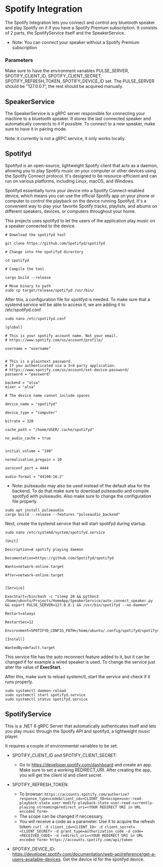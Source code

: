 # Spotify Integration

The Spotify Integration lets you connect and control any bluetooth speaker and play Spotify on it if you have a Spotify Premium subscription. It consists of 2 parts, the SpotifyService itself and the SpeakerService.
- Note: You can connect your speaker without a Spotify Premium subscription

### Parameters 
Make sure to have the environment variables PULSE_SERVER, SPOTIFY_CLIENT_ID, SPOTIFY_CLIENT_SECRET, SPOTIFY_REFRESH_TOKEN, SPOTIFY_DEVICE_ID set. The PULSE_SERVER should be "127.0.0.1", the rest should be acquired manually.

## SpeakerService

The SpeakerService is a gRPC server responsible for connecting your machine to a bluetooth speaker. It stores the last connected speaker and automatically connects to it if possible. To connect to a new speaker, make sure to have it in pairing mode.

Note: it currently is not a gRPC service, it only works locally.  

## Spotifyd

Spotifyd is an open-source, lightweight Spotify client that acts as a daemon, allowing you to play Spotify music on your computer or other devices using the Spotify Connect protocol. It's designed to be resource-efficient and can run on various platforms, including Linux, macOS, and Windows.

Spotifyd essentially turns your device into a Spotify Connect-enabled device, which means you can use the official Spotify app on your phone or computer to control the playback on the device running Spotifyd. It's a convenient way to play your favorite Spotify tracks, playlists, and albums on different speakers, devices, or computers throughout your home.

This projects uses spotifyd to let the users of the application play music on a speaker connected to the device.

```
# Download the spotifyd tool 

git clone https://github.com/Spotifyd/spotifyd

# Change into the spotifyd directory

cd spotifyd

# Compile the tool

cargo build --release

# Move binary to path
sudo cp target/release/spotifyd /usr/bin/

```

After this, a configuration file for spotifyd is needed. To make sure that a systemd service will be able to access it, we are adding it to /etc/spotifyd.conf

```
sudo nano /etc/spotifyd.conf
````
```
[global]

# This is your spotify account name. Not your email. 
# https://www.spotify.com/us/account/profile/

username = "username"


# This is a plaintext password. 
# If you authenticated via a 3rd party application:
# https://www.spotify.com/us/account/set-device-password/
password = "password"

backend = "alsa"
mixer = "alsa"

# The device name cannot include spaces

device_name = "spotifyd"

device_type = "computer"

bitrate = 320

cache_path = "/home/USER/.cache/spotifyd"

no_audio_cache = true


initial_volume = "100"

normalisation_pregain = 10

zeroconf_port = 4444

audio-format = "44100:16:2"
```

 - Note: pulseaudio may also be used instead of the default alsa for the backend. To do that make sure to download pulseaudio and compile spotifyd with pulseaudio. Also make sure to change the configuration file properly.

 ```
 sudo apt install pulseaudio
 cargo build --release --features "pulseaudio_backend"
 ```

 Next, create the systemd service that will start spotifyd during startup.
 ```
 sudo nano /etc/systemd/system/spotifyd.service
 ```
 ```
 [Unit]

Description=A spotify playing daemon

Documentation=https://github.com/Spotifyd/spotifyd

Wants=network-online.target

After=network-online.target


[Service]

ExecStart=/bin/bash -c "sleep 20 && python3 /home/ubuntu/Projects/HomeApp/SpeakerService/auto_connect_speaker.py && export PULSE_SERVER=127.0.0.1 && /usr/bin/spotifyd --no-daemon" 

Restart=always

RestartSec=12

Environment=SPOTIFYD_CONFIG_PATH=/home/ubuntu/.config/spotifyd/spotifyd.conf

[Install]

WantedBy=default.target
 ```

 This service file has the auto reconnect feature added to it, but it can be changed if for example a wired speaker is used. To change the service just alter the value of <b>ExecStart</b>. 

 After this, make sure to reload systemctl, start the service and check if it runs properly.

```
sudo systemctl daemon-reload
sudo systemctl start spotifyd.service
sudo systemctl status spotifyd.service
```

## SpotifyService

This is a .NET 6 gRPC Server that automatically authenticates itself and lets you play music through the Spotify API and spotifyd, a lightweight music player.

It requires a couple of environmental variables to be set:
- SPOTIFY_CLIENT_ID and SPOTIFY_CLIENT_SECRET:
    - Go to https://developer.spotify.com/dashboard and create an app. Make sure to set a working REDIRECT_URI. After creating the app, you will get the client id and client secret.
- SPOTIFY_REFRESH_TOKEN:
    - To browser:
    ```https://accounts.spotify.com/authorize?response_type=code&client_id=<CLIENT_ID>&scope=user-read-playback-state user-modify-playback-state user-read-currently-playing streaming&redirect_uri=<YOUR REDIRECT URI in URL encoded form>```
    - The scope can be changed if neccessary.
    - You will receive a code as a parameter. Use it to acquire the refresh token:
    ```curl -d client_id=<CLIENT_ID> -d client_secret=<CLIENT_SECRET> -d grant_type=authorization_code -d code=<RECEIVED_CODE> -d redirect_uri=<YOUR REDIRECT URI in URL encoded form> https://accounts.spotify.com/api/token```

- SPOTIFY_DEVICE_ID:
https://developer.spotify.com/documentation/web-api/reference/get-a-users-available-devices. Get the device id for the spotifyd device.
